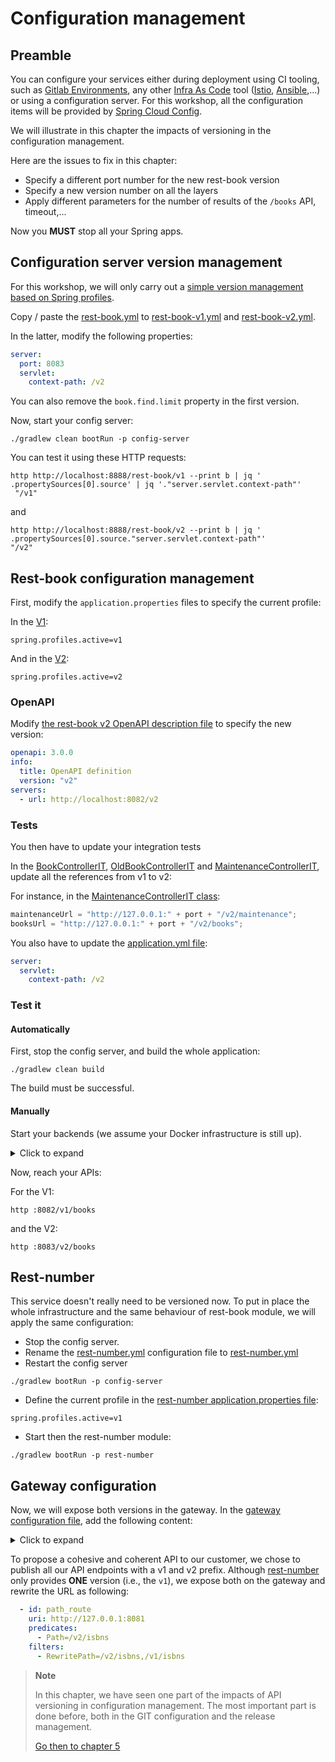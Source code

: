 # Configuration management

## Preamble
You can configure your services either during deployment using CI tooling, such as [Gitlab Environments](https://docs.gitlab.com/ee/ci/environments/), any other [Infra As Code](https://en.wikipedia.org/wiki/Infrastructure_as_code) tool ([Istio](https://istio.io/), [Ansible](https://www.ansible.com/),...) or using a configuration server.
For this workshop, all the configuration items will be provided by [Spring Cloud Config](https://docs.spring.io/spring-cloud-config/docs/current/reference/html/#_quick_start).

We will illustrate in this chapter the impacts of versioning in the configuration management.

Here are the issues to fix in this chapter:
* Specify a different port number for the new rest-book version
* Specify a new version number on all the layers
* Apply different parameters for the number of results of the ``/books`` API, timeout,...

Now you **MUST** stop all your Spring apps.

## Configuration server version management

For this workshop, we will only carry out a [simple version management based on Spring profiles](https://docs.spring.io/spring-cloud-config/docs/current/reference/html/#_quick_start).

Copy / paste the [rest-book.yml](../config-server/src/main/resources/config/rest-book.yml) to [rest-book-v1.yml](../config-server/src/main/resources/config/rest-book-v1.yml) and [rest-book-v2.yml](../config-server/src/main/resources/config/rest-book-v2.yml).

In the latter, modify the following properties:

```yaml
server:
  port: 8083
  servlet:
    context-path: /v2
```

You can also remove the ``book.find.limit`` property in the first version.

Now, start your config server:

```jshelllanguage
./gradlew clean bootRun -p config-server
```


You can test it using these HTTP requests:

```jshelllanguage
http http://localhost:8888/rest-book/v1 --print b | jq ' .propertySources[0].source' | jq '."server.servlet.context-path"'
 "/v1"
```

and

```jshelllanguage
http http://localhost:8888/rest-book/v2 --print b | jq ' .propertySources[0].source."server.servlet.context-path"'
"/v2"
```

## Rest-book configuration management

First, modify the ``application.properties`` files to specify the current profile:

In the [V1](../rest-book/src/main/resources/application.properties):

```properties
spring.profiles.active=v1
```

And in the [V2](../rest-book-2/src/main/resources/application.properties):

```properties
spring.profiles.active=v2
```

### OpenAPI
Modify [the rest-book v2 OpenAPI description file](../rest-book-2/src/main/resources/openapi.yml) to specify the new version:

```yaml
openapi: 3.0.0
info:
  title: OpenAPI definition
  version: "v2"
servers:
  - url: http://localhost:8082/v2
```

### Tests

You then have to update your integration tests

In the [BookControllerIT](../rest-book-2/src/test/java/info/touret/bookstore/spring/book/controller/BookControllerIT.java), [OldBookControllerIT](../rest-book-2/src/test/java/info/touret/bookstore/spring/book/controller/OldBookControllerIT.java) and [MaintenanceControllerIT](../rest-book-2/src/test/java/info/touret/bookstore/spring/maintenance/controller/MaintenanceControllerIT.java), update all the references from v1 to v2:

For instance, in the [MaintenanceControllerIT class](../rest-book-2/src/test/java/info/touret/bookstore/spring/maintenance/controller/MaintenanceControllerIT.java):

```java
maintenanceUrl = "http://127.0.0.1:" + port + "/v2/maintenance";
booksUrl = "http://127.0.0.1:" + port + "/v2/books";
```

You also have to update the [application.yml file](../rest-book-2/src/test/resources/application.yml):

```yaml
server:
  servlet:
    context-path: /v2
```


### Test it

#### Automatically
First, stop the config server, and build the whole application:

```jshelllanguage
./gradlew clean build
```

The build must be successful.

#### Manually
Start your backends (we assume your Docker infrastructure is still up).

<details>
<summary>Click to expand</summary>
In the first shell:

```jshelllanguage
./gradlew bootRun -p config-server
```
In the second shell:

```jshelllanguage
./gradlew bootRun -p rest-book-2
```

In the third shell:

```jshelllanguage
./gradlew bootRun -p rest-book
```
In the fourth shell:

```jshelllanguage
./gradlew bootRun -p rest-number
```
</details>

Now, reach your APIs:

For the V1:
```jshelllanguage
http :8082/v1/books 
```

and the V2:

```jshelllanguage
http :8083/v2/books 
```

## Rest-number

This service doesn't really need to be versioned now.
To put in place the whole infrastructure and the same behaviour of rest-book module, we will apply the same configuration:

* Stop the config server.
* Rename the [rest-number.yml](../config-server/src/main/resources/config/rest-number.yml) configuration file to [rest-number.yml](../config-server/src/main/resources/config/rest-number-v1.yml)
* Restart the config server

```jshelllanguage
./gradlew bootRun -p config-server
```

* Define the current profile in the [rest-number application.properties file](../rest-number/src/main/resources/application.properties):

```properties
spring.profiles.active=v1
```

* Start then the rest-number module:

```jshelllanguage
./gradlew bootRun -p rest-number
```

## Gateway configuration

Now, we will expose both versions in the gateway.
In the [gateway configuration file](../gateway/src/main/resources/application.yml), add the following content:

<details>
<summary>Click to expand</summary>

```yaml
        #V2
        # HTTP HEADER VERSIONING
        - id: rewrite_v2
          uri: http://127.0.0.1:8083
          predicates:
            - Path=/books/{segment}
            - Header=X-API-VERSION, v2
          filters:
            - RewritePath=/books/(?<segment>.*),/v2/books/$\{segment}
        - id: rewrite_v2
          uri: http://127.0.0.1:8083
          predicates:
            - Path=/books
            - Header=X-API-VERSION, v2
          filters:
            - RewritePath=/books,/v2/books
        - id: rewrite_v2
          uri: http://127.0.0.1:8081
          predicates:
            - Path=/isbns
            - Header=X-API-VERSION, v2
          filters:
            - RewritePath=/isbns,/v1/isbns
        # HTTP ACCEPT MEDIA TYPE HEADER VERSIONING
        - id: rewrite_accept_v2
          uri: http://127.0.0.1:8083
          predicates:
            - Path=/books
            - Header=accept, application/vnd.api\.v2\+json
          filters:
            - RewritePath=/books,/v2/books
        - id: rewrite_accept_v2
          uri: http://127.0.0.1:8083
          predicates:
            - Path=/books/{segment}
            - Header=accept, application/vnd.api\.v2\+json
          filters:
            - RewritePath=/books/(?<segment>.*),/v2/books/$\{segment}
        - id: rewrite_accept_v2
          uri: http://127.0.0.1:8081
          predicates:
            - Path=/isbns
            - Header=accept, application/vnd.api\.v2\+json
          filters:
            - RewritePath=/isbns,/v1/isbns
        # URI PATH VERSIONING
        - id: path_route
          uri: http://127.0.0.1:8083
          predicates:
            - Path=/v2/books
        - id: path_route
          uri: http://127.0.0.1:8083
          predicates:
            - Path=/v2/books/{segment}
        - id: path_route
          uri: http://127.0.0.1:8081
          predicates:
            - Path=/v2/isbns
          filters:
            - RewritePath=/v2/isbns,/v1/isbns
```
</details>

To propose a cohesive and coherent API to our customer, we chose to publish all our API endpoints with a v1 and v2 prefix.
Although [rest-number](../rest-number) only provides **ONE** version (i.e., the ``v1``), we expose both on the gateway and rewrite the URL as following:

```yaml
  - id: path_route
    uri: http://127.0.0.1:8081
    predicates:
      - Path=/v2/isbns
    filters:
      - RewritePath=/v2/isbns,/v1/isbns
```



> **Note**
>
> In this chapter, we have seen one part of the impacts of API versioning in configuration management. The most important part is done before, both in the GIT configuration and the release management.
>
> [Go then to chapter 5](05-conflicts.md)






